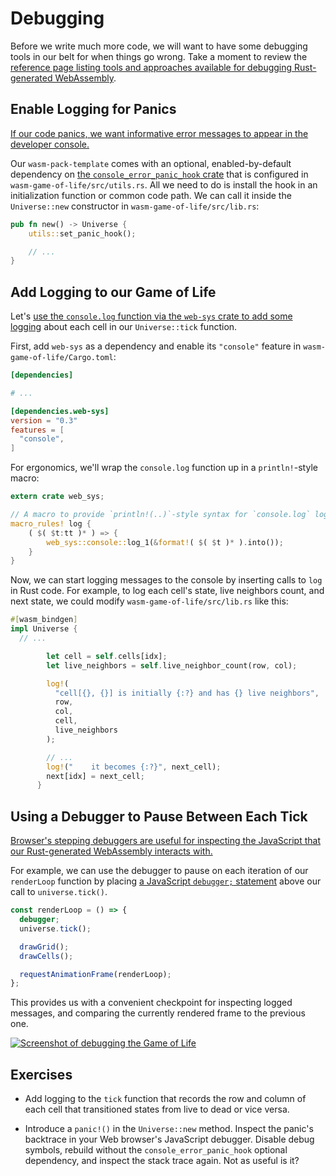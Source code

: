 # Debugging

Before we write much more code, we will want to have some debugging tools in our
belt for when things go wrong. Take a moment to review the [reference page
listing tools and approaches available for debugging Rust-generated
WebAssembly][reference-debugging].

[reference-debugging]: ../reference/debugging.html

## Enable Logging for Panics

[If our code panics, we want informative error messages to appear in the
developer console.](../reference/debugging.html#logging-panics)

Our `wasm-pack-template` comes with an optional, enabled-by-default dependency
on [the `console_error_panic_hook` crate][panic-hook] that is configured in
`wasm-game-of-life/src/utils.rs`. All we need to do is install the hook in an
initialization function or common code path. We can call it inside the
`Universe::new` constructor in `wasm-game-of-life/src/lib.rs`:

```rust
pub fn new() -> Universe {
    utils::set_panic_hook();

    // ...
}
```

[panic-hook]: https://github.com/rustwasm/console_error_panic_hook

## Add Logging to our Game of Life

Let's [use the `console.log` function via the `web-sys` crate to add some
logging][logging] about each cell in our `Universe::tick` function.

First, add `web-sys` as a dependency and enable its `"console"` feature in
`wasm-game-of-life/Cargo.toml`:

```toml
[dependencies]

# ...

[dependencies.web-sys]
version = "0.3"
features = [
  "console",
]
```

For ergonomics, we'll wrap the `console.log` function up in a `println!`-style
macro:

[logging]: ../reference/debugging.html#logging-with-the-console-apis

```rust
extern crate web_sys;

// A macro to provide `println!(..)`-style syntax for `console.log` logging.
macro_rules! log {
    ( $( $t:tt )* ) => {
        web_sys::console::log_1(&format!( $( $t )* ).into());
    }
}
```

Now, we can start logging messages to the console by inserting calls to `log` in
Rust code. For example, to log each cell's state, live neighbors count, and next
state, we could modify `wasm-game-of-life/src/lib.rs` like this:

```rust
#[wasm_bindgen]
impl Universe {
  // ...

        let cell = self.cells[idx];
        let live_neighbors = self.live_neighbor_count(row, col);

        log!(
          "cell[{}, {}] is initially {:?} and has {} live neighbors",
          row,
          col,
          cell,
          live_neighbors
        );

        // ...
        log!("    it becomes {:?}", next_cell);
        next[idx] = next_cell;
      }
```

## Using a Debugger to Pause Between Each Tick

[Browser's stepping debuggers are useful for inspecting the JavaScript that our
Rust-generated WebAssembly interacts
with.](../reference/debugging.html#using-a-debugger)

For example, we can use the debugger to pause on each iteration of our
`renderLoop` function by placing [a JavaScript `debugger;` statement][dbg-stmt]
above our call to `universe.tick()`.

```js
const renderLoop = () => {
  debugger;
  universe.tick();

  drawGrid();
  drawCells();

  requestAnimationFrame(renderLoop);
};
```

This provides us with a convenient checkpoint for inspecting logged messages,
and comparing the currently rendered frame to the previous one.

[dbg-stmt]: https://developer.mozilla.org/en-US/docs/Web/JavaScript/Reference/Statements/debugger

[![Screenshot of debugging the Game of Life](../images/game-of-life/debugging.png)](../images/game-of-life/debugging.png)

## Exercises

* Add logging to the `tick` function that records the row and column of each
  cell that transitioned states from live to dead or vice versa.

* Introduce a `panic!()` in the `Universe::new` method. Inspect the panic's
  backtrace in your Web browser's JavaScript debugger. Disable debug symbols,
  rebuild without the `console_error_panic_hook` optional dependency, and
  inspect the stack trace again. Not as useful is it?

